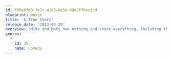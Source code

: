```yaml
---
id: f0be6fb8-fe7c-4183-8e5e-68a2ffbec6cd
blueprint: movie
title: 'A True Story'
release_date: '2013-09-20'
overview: "Mike and Matt own nothing and share everything, including their life's work, a screenplay, which seems to be their only escape from the harsh reality that is the Hollywood machine."
genres:
  -
    id: 35
    name: Comedy
---
```

